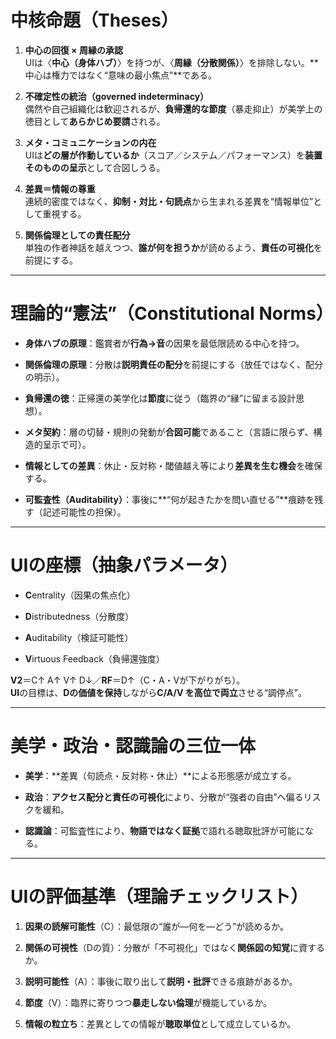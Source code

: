 # 中核命題（Theses）

1. **中心の回復 × 周縁の承認**  
    UIは〈**中心（身体ハブ）**〉を持つが、〈**周縁（分散関係）**〉を排除しない。**中心は権力ではなく“意味の最小焦点”**である。
    
2. **不確定性の統治（governed indeterminacy）**  
    偶然や自己組織化は歓迎されるが、**負帰還的な節度**（暴走抑止）が美学上の徳目として**あらかじめ要請**される。
    
3. **メタ・コミュニケーションの内在**  
    UIは**どの層が作動しているか**（スコア／システム／パフォーマンス）を**装置そのものの呈示**として合図しうる。
    
4. **差異＝情報の尊重**  
    連続的密度ではなく、**抑制・対比・句読点**から生まれる差異を“情報単位”として重視する。
    
5. **関係倫理としての責任配分**  
    単独の作者神話を越えつつ、**誰が何を担うか**が読めるよう、**責任の可視化**を前提にする。
    

---

# 理論的“憲法”（Constitutional Norms）

- **身体ハブの原理**：鑑賞者が**行為→音**の因果を最低限読める中心を持つ。
    
- **関係倫理の原理**：分散は**説明責任の配分**を前提にする（放任ではなく、配分の明示）。
    
- **負帰還の徳**：正帰還の美学化は**節度**に従う（臨界の“縁”に留まる設計思想）。
    
- **メタ契約**：層の切替・規則の発動が**合図可能**であること（言語に限らず、構造的呈示で可）。
    
- **情報としての差異**：休止・反対称・閾値越え等により**差異を生む機会**を確保する。
    
- **可監査性（Auditability）**：事後に**“何が起きたかを問い直せる”**痕跡を残す（記述可能性の担保）。
    

---

# UIの座標（抽象パラメータ）

- **C**entrality（因果の焦点化）
    
- **D**istributedness（分散度）
    
- **A**uditability（検証可能性）
    
- **V**irtuous Feedback（負帰還強度）
    

**V2**＝C↑ A↑ V↑ D↓／**RF**＝D↑（C・A・Vが下がりがち）。  
**UI**の目標は、**Dの価値を保持**しながら**C/A/V を高位で両立**させる“調停点”。

---

# 美学・政治・認識論の三位一体

- **美学**：**差異（句読点・反対称・休止）**による形態感が成立する。
    
- **政治**：**アクセス配分と責任の可視化**により、分散が“強者の自由”へ偏るリスクを緩和。
    
- **認識論**：可監査性により、**物語ではなく証拠**で語れる聴取批評が可能になる。
    

---

# UIの評価基準（理論チェックリスト）

1. **因果の読解可能性**（C）：最低限の“誰が—何を—どう”が読めるか。
    
2. **関係の可視性**（Dの質）：分散が「不可視化」ではなく**関係図の知覚**に資するか。
    
3. **説明可能性**（A）：事後に取り出して**説明・批評**できる痕跡があるか。
    
4. **節度**（V）：臨界に寄りつつ**暴走しない倫理**が機能しているか。
    
5. **情報の粒立ち**：差異としての情報が**聴取単位**として成立しているか。
    

